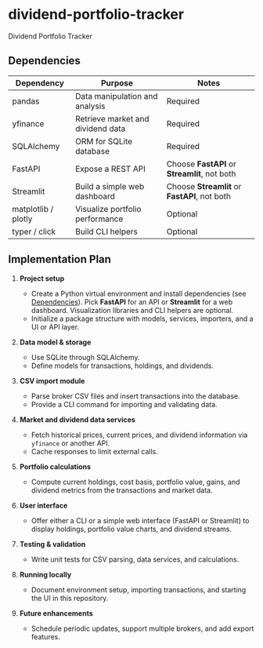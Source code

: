 # dividend-portfolio-tracker

Dividend Portfolio Tracker

## Dependencies

| Dependency | Purpose | Notes |
|------------|---------|-------|
| pandas | Data manipulation and analysis | Required |
| yfinance | Retrieve market and dividend data | Required |
| SQLAlchemy | ORM for SQLite database | Required |
| FastAPI | Expose a REST API | Choose **FastAPI** or **Streamlit**, not both |
| Streamlit | Build a simple web dashboard | Choose **Streamlit** or **FastAPI**, not both |
| matplotlib / plotly | Visualize portfolio performance | Optional |
| typer / click | Build CLI helpers | Optional |

## Implementation Plan

1. **Project setup**
   - Create a Python virtual environment and install dependencies (see [Dependencies](#dependencies)). Pick **FastAPI** for an API or **Streamlit** for a web dashboard. Visualization libraries and CLI helpers are optional.
   - Initialize a package structure with models, services, importers, and a UI or API layer.

2. **Data model & storage**
   - Use SQLite through SQLAlchemy.
   - Define models for transactions, holdings, and dividends.

3. **CSV import module**
   - Parse broker CSV files and insert transactions into the database.
   - Provide a CLI command for importing and validating data.

4. **Market and dividend data services**
   - Fetch historical prices, current prices, and dividend information via `yfinance` or another API.
   - Cache responses to limit external calls.

5. **Portfolio calculations**
   - Compute current holdings, cost basis, portfolio value, gains, and dividend metrics from the transactions and market data.

6. **User interface**
   - Offer either a CLI or a simple web interface (FastAPI or Streamlit) to display holdings, portfolio value charts, and dividend streams.

7. **Testing & validation**
   - Write unit tests for CSV parsing, data services, and calculations.

8. **Running locally**
   - Document environment setup, importing transactions, and starting the UI in this repository.

9. **Future enhancements**
   - Schedule periodic updates, support multiple brokers, and add export features.

